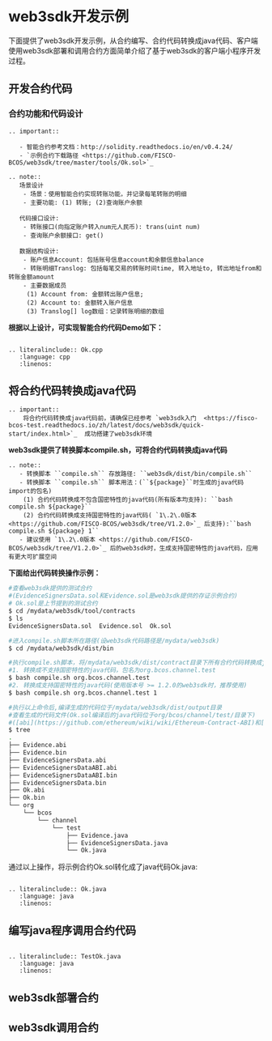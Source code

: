 # web3sdk开发示例

下面提供了web3sdk开发示例，从合约编写、合约代码转换成java代码、客户端使用web3sdk部署和调用合约方面简单介绍了基于web3sdk的客户端小程序开发过程。

## 开发合约代码

### 合约功能和代码设计

```eval_rst
.. important::

   - 智能合约参考文档：http://solidity.readthedocs.io/en/v0.4.24/
   - `示例合约下载路径 <https://github.com/FISCO-BCOS/web3sdk/tree/master/tools/Ok.sol>`_

```

```eval_rst
.. note::    
   场景设计
    - 场景：使用智能合约实现转账功能，并记录每笔转账的明细
    - 主要功能: (1) 转账; (2)查询账户余额

   代码接口设计:
    - 转账接口(向指定账户转入num元人民币): trans(uint num)
    - 查询账户余额接口: get()

   数据结构设计:
    - 账户信息Account: 包括账号信息account和余额信息balance
    - 转账明细Translog: 包括每笔交易的转账时间time, 转入地址to, 转出地址from和转账金额amount
    - 主要数据成员
     (1) Account from: 金额转出账户信息;
     (2) Account to: 金额转入账户信息
     (3) Translog[] log数组：记录转账明细的数组   
```
**根据以上设计，可实现智能合约代码Demo如下：**

```eval_rst

.. literalinclude:: Ok.cpp
   :language: cpp
   :linenos:

```

## 将合约代码转换成java代码

```eval_rst
.. important::
    将合约代码转换成java代码前，请确保已经参考 `web3sdk入门  <https://fisco-bcos-test.readthedocs.io/zh/latest/docs/web3sdk/quick-start/index.html>`_  成功搭建了web3sdk环境

```

**web3sdk提供了转换脚本compile.sh，可将合约代码转换成java代码**

```eval_rst
.. note::
   - 转换脚本 ``compile.sh`` 存放路径: ``web3sdk/dist/bin/compile.sh``
   - 转换脚本 ``compile.sh`` 脚本用法：(``${package}``时生成的java代码import的包名)
    (1) 合约代码转换成不包含国密特性的java代码(所有版本均支持): ``bash compile.sh ${package}``
    (2) 合约代码转换成支持国密特性的java代码( `1\.2\.0版本 <https://github.com/FISCO-BCOS/web3sdk/tree/V1.2.0>`_ 后支持):``bash compile.sh ${package} 1``
   - 建议使用 `1\.2\.0版本 <https://github.com/FISCO-BCOS/web3sdk/tree/V1.2.0>`_ 后的web3sdk时，生成支持国密特性的java代码，应用有更大可扩展空间

```

**下面给出代码转换操作示例：**

```bash
#查看web3sdk提供的测试合约
#(EvidenceSignersData.sol和Evidence.sol是web3sdk提供的存证示例合约)
# Ok.sol是上节提到的测试合约
$ cd /mydata/web3sdk/tool/contracts
$ ls
EvidenceSignersData.sol  Evidence.sol  Ok.sol

#进入compile.sh脚本所在路径(设web3sdk代码路径是/mydata/web3sdk)
$ cd /mydata/web3sdk/dist/bin

#执行compile.sh脚本，将/mydata/web3sdk/dist/contract目录下所有合约代码转换成java代码
#1. 转换成不支持国密特性的java代码，包名为org.bcos.channel.test
$ bash compile.sh org.bcos.channel.test
#2. 转换成支持国密特性的java代码(使用版本号 >= 1.2.0的web3sdk时，推荐使用)
$ bash compile.sh org.bcos.channel.test 1

#执行以上命令后,编译生成的代码位于/mydata/web3sdk/dist/output目录
#查看生成的代码文件(Ok.sol编译后的java代码位于org/bcos/channel/test/目录下)
#([abi](https://github.com/ethereum/wiki/wiki/Ethereum-Contract-ABI)和[bin](http://solidity.readthedocs.io/en/v0.4.24/using-the-compiler.html)文件是编译过程中产生的临时文件)
$ tree
.
├── Evidence.abi
├── Evidence.bin
├── EvidenceSignersData.abi
├── EvidenceSignersDataABI.abi
├── EvidenceSignersDataABI.bin
├── EvidenceSignersData.bin
├── Ok.abi
├── Ok.bin
└── org
    └── bcos
        └── channel
            └── test
                ├── Evidence.java
                ├── EvidenceSignersData.java
                └── Ok.java
```

通过以上操作，将示例合约Ok.sol转化成了java代码Ok.java:
```eval_rst

.. literalinclude:: Ok.java
   :language: java
   :linenos:

```




## 编写java程序调用合约代码

```eval_rst

.. literalinclude:: TestOk.java
   :language: java
   :linenos:

```

## web3sdk部署合约

## web3sdk调用合约
